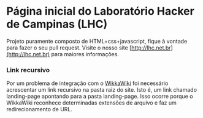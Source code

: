 # Página inicial do Laboratório Hacker de Campinas (LHC)

Projeto puramente composto de HTML+css+javascript, fique à vontade para fazer o seu pull request. Visite o nosso site [http://lhc.net.br](http://lhc.net.br) para maiores informações.

### Link recursivo

Por um problema de integração com o [WikkaWiki](http://docs.wikkawiki.org) foi necessário acrescentar um link recursivo na pasta raiz do site. Isto é, um link chamado landing-page apontando para a pasta landing-page. Isso ocorre porque o WikkaWiki reconhece determinadas extensões de arquivo e faz um redirecionamento de URL.



